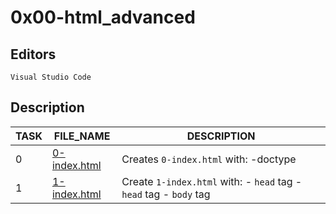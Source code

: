 # 0x00-html_advanced

## Editors

`Visual Studio Code`

## Description

|TASK|FILE_NAME|DESCRIPTION|
|----|---------|-----------|
|0|[0-index.html](https://github.com/adeniyitobi055/alx-frontend/blob/master/0x00-html_advanced/0-index.html)|Creates `0-index.html` with: -doctype|
|1|[1-index.html](https://github.com/adeniyitobi055/alx-frontend/blob/master/0x00-html_advanced/1-index.html)|Create `1-index.html` with: - `head` tag - `head` tag - `body` tag|
